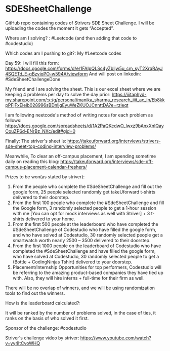 # SDESheetChallenge
GitHub repo containing codes of Strivers SDE Sheet Challenge. I will be uploading the codes the moment it gets “Accepted”.

Where am I solving? : #Leetcode (and then adding that code to #codestudio)

Which codes am I pushing to git?: My #Leetcode codes

Day 59: I will fill this form: https://docs.google.com/forms/d/e/1FAIpQLSc4yZbljw5u_cm_syT2XrqRAyJ4SQETd_E-qBzvioPO-w594A/viewform
        And will post on linkedin: #SdeSheetChallengeDone
        
My friend and I are solving the sheet. This is our excel sheet where we are keeping 4 problems per day to solve the day prior: https://iiitaphyd-my.sharepoint.com/:x:/g/personal/manika_sharma_research_iiit_ac_in/Eb8kkpPFjFxEleib028996sBDnljgEyuWeZKUOJCnnttDA?e=rzleqt

I am following neetcode's method of writing notes for each problem as follows: https://docs.google.com/spreadsheets/d/1A2PaQKcdwO_lwxz9bAnxXnIQayCouZP6d-ENrBz_NXc/edit#gid=0

Finally: The striver's sheet is: https://takeuforward.org/interviews/strivers-sde-sheet-top-coding-interview-problems/

Meanwhile, To clear an off-campus placement, I am spending sometime daily on reading this blog: https://takeuforward.org/interviews/sde-off-campus-placement-calendar-freshers/

Prizes to be won(as stated by striver):

1. From the people who complete the #SdeSheetChallenge and fill out the google form, 25 people selected randomly get takeUforward t-shirts delivered to their doorstep.
2. From the first 100 people who complete the #SdeSheetChallenge and fill the Google form, 3 randomly selected people to get a 1-hour session with me [You can opt for mock interviews as well with Striver] + 3 t-shirts delivered to your home.
3. From the first 500 people at the leaderboard who have completed the #SdeSheetChallenge of Codestudio who have filled the google form, and who have solved at Codestudio, 30 randomly selected people get a smartwatch worth nearly 2500 – 3500 delivered to their doorstep.
4. From the first 1000 people on the leaderboard of Codestudio who have completed the #SdeSheetChallenge and have filled the google form, who have solved at Codestudio, 30 randomly selected people to get a (Bottle + CodingNinjas Tshirt) delivered to your doorstep.
5. Placement/Internship Opportunities for top performers, Codestudio will be referring to the amazing product-based companies they have tied up with. Also, they will hire interns + full-time for their firm as well.

There will be no overlap of winners, and we will be using randomization tools to find out the winners.

How is the leaderboard calculated?:

It will be ranked by the number of problems solved, in the case of ties, it ranks on the basis of who solved it first.

Sponsor of the challenge: #codestudio

Striver's challenge video by striver: https://www.youtube.com/watch?v=yy4ltCvoWHQ
